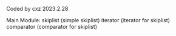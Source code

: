 Coded by cxz 2023.2.28

Main Module:
skiplist    (simple skiplist)
iterator    (iterator for skiplist)
comparator  (comparator for skiplist)